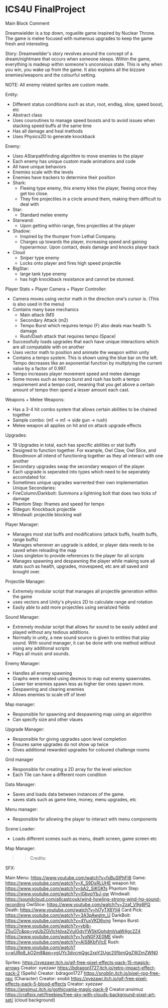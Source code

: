# ICS4U FinalProject
Main Block Comment

Dreamwielder is a top down, roguelite game inspired by Nuclear Throne. The game is melee focused with numerous upgrades to keep the game fresh and interesting.

Story:
Dreamweilder's story revolves around the concept of a dream/nightmare that occurs when someone sleeps. Within the game, everything is madeup within someone's unconsious state. 
This is why when you win, you wake up from the game. It also explains all the bizzare enemies/weapons and the colourful setting.

NOTE: All enemy related sprites are custom made.

Entity:

- Different status conditions such as stun, root, endlag, slow, speed boost, etc
- Abstract class
- Uses couroutines to manage speed boosts and to avoid issues when stacking speed buffs at the same time
- Has all damage and heal methods
- Uses Physics2D to generate knockback

Enemy:
- Uses AStarpathfinding algorithm to move enemies to the player
- Each enemy has unique custom made animations and code
- All have unique behaviors
- Enemies scale with the levels
- Enemies have trackers to determine their position
- Shark:
	- Fleeing type enemy, this enemy kites the player, fleeing once they get too close.
	- They fire projectiles in a circle around them, making them difficult to deal with
- Star: 
	- Standard melee enemy
- Starwand:
	- Upon getting within range, fires projectiles at the player
- Shadow:
	- Inspired by the thumper from Lethal Company. 
	- Charges up towards the player, increasing speed and gaining hyperarmour. Upon contact, deals damage and knocks player back
- Cloud
	- Sniper type enemy
	- Locks onto player and fires high speed projectile
- BigStar:
	- large tank type enemy
	- has high knockback resistance and cannot be stunned.



Player Stats + Player Camera + Player Controller:
- Camera moves using vector math in the direction one's cursor is. (This is also used in the menu)
- Contains many base mechanics
	- Main attack (M1)
	- Secondary Attack (m2)
	- Tempo Burst which requires tempo (F) also deals max health % damage
	- Rush/Dash attack that requires tempo (Space)
- Successfully loads upgrades that each have unique interactions which are all compatable with on another
- Uses vector math to position and animate the weapon within unity
- Contains a tempo system. This is shown using the blue bar on the left. Tempo decreases like an exponential function by multiplying the current value by a factor of 0.997.
- Tempo increases player movement speed and melee damage
- Some moves such as tempo burst and rush has both a tempo requirement and a tempo cost, meaning that you get above a certain amount of tempo then spend a lesser amount each cast.

Weapons + Melee Weapons:
- Has a 3-4 hit combo system that allows certain abilities to be chained together
- Sample combo: (m1 -> m1 -> side gun -> rush)
- Melee weapon all applies on hit and on attack upgrade effects


Upgrades:
- 19 Upgrades in total, each has specific abilities or stat buffs
- Designed to function together. For example, Owl Claw, Owl Slice, and Bloodmoon all intend of functioning together as they all interact with one another
- Secondary upgrades swap the secondary weapon of the player.
- Each upgrade is seperated into types which need to be seperately accomdated for.
- Sometimes unique upgrades warrented their own implementation  
Unique Secondaries:
- FireColumn/Darkbolt: Summons a lightning bolt that does two ticks of damage
- Phantom Step: Iframes and speed for tempo
- Sidegun: Knockback projectile
- Windwall: projectile blocking wall



Player Manager:
- Manages most stat buffs and modifications (attack buffs, health buffs, range buffs)
- Manages whenever an upgrade is added, or player data needs to be saved when reloading the map
- Uses singleton to provide references to the player for all scripts
- Manages spawning and despawning the player while making sure all stats such as health, upgrades, movespeed, etc are all saved and brought over.

Projectile Manager:
- Extremely modular script that manages all projectile generation within the game
- uses vectors and Unity's physics 2D to calculate range and rotation
- Easily able to add more projectiles using serialized fields

Sound Manager:
- Extremely modular script that allows for sound to be easily added and played without any tedious additions.
- Normally in unity, a new sound source is given to entities that play sound. With sound manager, it can be done with one method without using any additional scripts
- Plays all music and sounds.

Enemy Manager:
- Handles all enemy spawning
- Graphs were created using desmos to map out enemy spawnrates. Lower tier enemies spawn less as higher tier ones spawn more.
- Despawning and clearing enemies
- Allows enemies to scale off of level

Map manager: 
- Responsible for spawning and despawning map using an algorithm
- Can specify size and other vlaues

Upgrade Manager:
- Responsible for giving upgrades upon level completion
- Ensures same upgrades do not show up twice
- Gives additional rewarded upgrades for coloured challenge rooms

Grid manager
- Responsible for creating a 2D array for the level selection
- Each Tile can have a different room condition

Data Manager:
- Saves and loads data between instances of the game. 
- saves stats such as game time, money, menu upgrades, etc

Menu manager: 
- Responsible for allowing the player to interact with menu components

Scene Loader:
- Loads different scenes such as menu, death screen, game screen etc



Map Manager:

>>Credits:

SFX:

Main Menu: https://www.youtube.com/watch?v=fxBuSlPhFI8
Game: https://www.youtube.com/watch?v=X_S9DsRLUHE
weapon hit: https://www.youtube.com/watch?v=bA2_SiKGKfs
Phantom Step: https://www.youtube.com/watch?v=IGbvqYbJ-ow
Windwall: https://soundcloud.com/allcastcouk/wind-howling-strong-wind-hq-sound-recording
OwlSlice: https://www.youtube.com/watch?v=2zaf_V9g8PQ
Death: https://www.youtube.com/watch?v=hI7yTX6Yjl4
Card Pick: https://www.youtube.com/watch?v=3A3pAwglm_U
DarkBolt: https://www.youtube.com/watch?v=dYuxVKD6vng
Tempo Burst: https://www.youtube.com/watch?v=vbIb-Z5uO7c&pp=ygUbZGVlcHdva2VuIGdyYW5kIGphdmVsaW4gc2Z4
https://www.youtube.com/watch?v=1yxN0FXE0ME
slash: https://www.youtube.com/watch?v=AIS8KbfVIcE
Rush: https://www.youtube.com/watch?v=wURp8_kO2m8&pp=ygUYc3dvcmQgc2xpY2Ugc291bmQgZWZmZWN0

Sprites:
https://xyezawr.itch.io/gif-free-pixel-effects-pack-15-magick-arrows Creator: xyezawr
https://bdragon1727.itch.io/retro-impact-effect-pack-2 (Spells) Creator: bdragon1727
https://snoblin.itch.io/pixel-rpg-free-npc (Character) Creator: snobli
https://xyezawr.itch.io/gif-free-pixel-effects-pack-5-blood-effects Creator: xyezawr
https://ansimuz.itch.io/gothicvania-magic-pack-9 Creator:ansimuz
https://craftpix.net/freebies/free-sky-with-clouds-background-pixel-art-set/ (cloud background)


